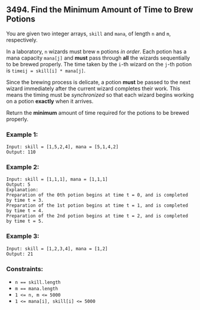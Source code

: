 ## 3494. Find the Minimum Amount of Time to Brew Potions

You are given two integer arrays, ```skill``` and ```mana```, of length ```n``` and ```m```, respectively.

In a laboratory, ```n``` wizards must brew ```m``` potions *in order*. Each potion has a mana capacity ```mana[j]``` and **must** pass through **all** the wizards sequentially to be brewed properly. The time taken by the ```i```-th wizard on the ```j```-th potion is ```timeij = skill[i] * mana[j]```.

Since the brewing process is delicate, a potion **must** be passed to the next wizard immediately after the current wizard completes their work. This means the timing must be *synchronized* so that each wizard begins working on a potion **exactly** when it arrives. ​

Return the **minimum** amount of time required for the potions to be brewed properly.


### Example 1:
```
Input: skill = [1,5,2,4], mana = [5,1,4,2]
Output: 110
```
### Example 2:
```
Input: skill = [1,1,1], mana = [1,1,1]
Output: 5
Explanation:
Preparation of the 0th potion begins at time t = 0, and is completed by time t = 3.
Preparation of the 1st potion begins at time t = 1, and is completed by time t = 4.
Preparation of the 2nd potion begins at time t = 2, and is completed by time t = 5.
```
### Example 3:
```
Input: skill = [1,2,3,4], mana = [1,2]
Output: 21
```

### Constraints:

* ```n == skill.length```
* ```m == mana.length```
* ```1 <= n, m <= 5000```
* ```1 <= mana[i], skill[i] <= 5000```